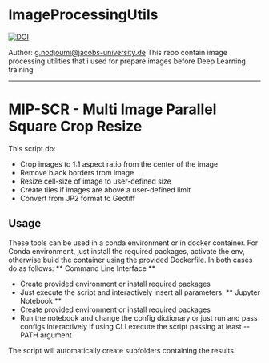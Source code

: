 # ImageProcessingUtils
[![DOI](https://zenodo.org/badge/287286230.svg)](https://zenodo.org/badge/latestdoi/287286230)

Author: g.nodjoumi@jacobs-university.de
This repo contain image processing utilities that i used for prepare images before Deep Learning training

_____________________________________________________________________________

# MIP-SCR - Multi Image Parallel Square Crop Resize
This script do:

- Crop images to 1:1 aspect ratio from the center of the image
- Remove black borders from image
- Resize cell-size of image to user-defined size
- Create tiles if images are above a user-defined limit
- Convert from JP2 format to Geotiff

## Usage
These tools can be used in a conda environment or in docker container.
For Conda environment, just install the required packages, activate the env, otherwise build the container using the provided Dockerfile. In both cases do as follows:
** Command Line Interface **
- Create provided environment or install required packages
- Just execute the script and interactively insert all parameters.
** Jupyter Notebook **
- Create provided environment or install required packages
- Run the notebook and change the config dictionary or just run and pass configs interactively
If using CLI execute the script passing at least --PATH argument

The script will automatically create subfolders containing the results. 
